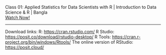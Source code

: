 Class 01: Applied Statistics for Data Scientists with R | Introduction to Data Science & R | Bangla <br>
[Watch Now!](https://youtu.be/LXgVuj8GTKQ)

---
Download links: 
R: https://cran.rstudio.com/
R Studio: https://posit.co/download/rstudio-desktop/
R Tools: https://cran.r-project.org/bin/windows/Rtools/
The online version of RStudio: https://posit.cloud/

